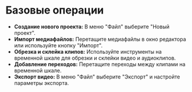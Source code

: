 # Базовые операции

* **Создание нового проекта:** В меню "Файл" выберите "Новый проект".
* **Импорт медиафайлов:** Перетащите медиафайлы в окно редактора или используйте кнопку "Импорт".
* **Обрезка и склейка клипов:** Используйте инструменты на временной шкале для обрезки и склейки видео и аудиоклипов.
* **Добавление переходов:** Перетащите переходы между клипами на временной шкале.
* **Экспорт видео:** В меню "Файл" выберите "Экспорт" и настройте параметры экспорта.
